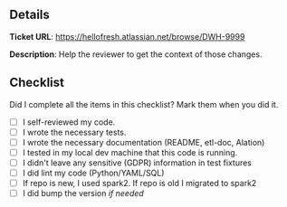 ## Details

**Ticket URL**: https://hellofresh.atlassian.net/browse/DWH-9999

**Description**: Help the reviewer to get the context of those changes.

## Checklist

Did I complete all the items in this checklist? Mark them when you did it.

- [ ] I self-reviewed my code.
- [ ] I wrote the necessary tests.
- [ ] I wrote the necessary documentation (README, etl-doc, Alation)
- [ ] I tested in my local dev machine that this code is running.
- [ ] I didn't leave any sensitive (GDPR) information in test fixtures
- [ ] I did lint my code (Python/YAML/SQL)
- [ ] If repo is new, I used spark2. If repo is old I migrated to spark2
- [ ] I did bump the version *if needed*
